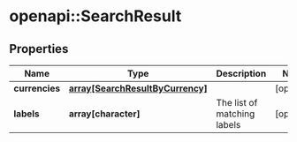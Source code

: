 # openapi::SearchResult


## Properties
Name | Type | Description | Notes
------------ | ------------- | ------------- | -------------
**currencies** | [**array[SearchResultByCurrency]**](search_result_by_currency.md) |  | [optional] 
**labels** | **array[character]** | The list of matching labels | [optional] 


